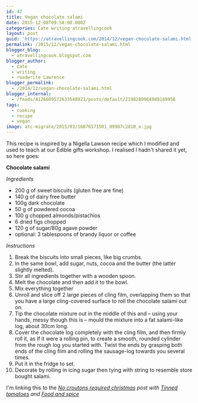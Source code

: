 ```yaml
---
id: 47
title: Vegan chocolate salami
date: 2015-12-08T09:58:00.000Z
categories: Cate writing atravellingcook
layout: post
guid: 'https://atravellingcook.com/2014/12/vegan-chocolate-salami.html'
permalink: /2015/12/vegan-chocolate-salami.html
blogger_blog:
  - atravellingcook.blogspot.com
blogger_author:
  - Cate
  - writing
  - readwrite Lawrence
blogger_permalink:
  - /2014/12/vegan-chocolate-salami.html
blogger_internal:
  - /feeds/4126609572633548921/posts/default/2198289964989169958
tags:
  - cooking
  - recipe
  - vegan
image: atc-migrate/2015/03/16076171501_89987c2d10_o.jpg
---
```


This recipe is inspired by a Nigella Lawson recipe which I modified and used to teach at our Edible gifts workshop. I realised I hadn't shared it yet, so here goes:

**Chocolate salami**

_Ingredients_

-   200 g of sweet biscuits (gluten free are fine)
-   140 g of dairy free butter
-   100g dark chocolate
-   50 g of powdered cocoa
-   100 g chopped almonds/pistachios
-   6 dried figs chopped
-   120 g of sugar/80g agave powder
-   optional: 3 tablespoons of brandy liquor or cof­fee

_Instructions_

1.  Break the biscuits into small pieces, like big crumbs.
2.  In the same bowl, add sugar, nuts, cocoa and the butter (the latter slightly melted).
3.  Stir all ingredients together with a wooden spoon.
4.  Melt the chocolate and then add it to the bowl.
5.  Mix everything together
6.  Unroll and slice off 2 large pieces of cling film, overlapping them so that you have a large cling-cov­ered surface to roll the chocolate salami out on.
7.  Tip the chocolate mixture out in the middle of this and – using your hands, messy though this is – mould the mixture into a fat salami-like log, about 30cm long.
8.  Cover the chocolate log completely with the cling film, and then firmly roll it, as if it were a rolling pin, to create a smooth, rounded cylinder from the rough log you started with. Twist the ends by grasp­ing both ends of the cling film and rolling the sausage-log towards you several times.
9.  Put it in the fridge to set.
10. Decorate by rolling in icing sugar then tying with string to resemble store bought salami.

I'm linking this to the _[No croutons required christmas](https://foodandspice.blogspot.com/2015/12/no-croutons-required-festival-photos.html) post with [Tinned tomatoes](https://www.tinnedtomatoes.com/) and [Food and spice](https://foodandspice.blogspot.com/)_
